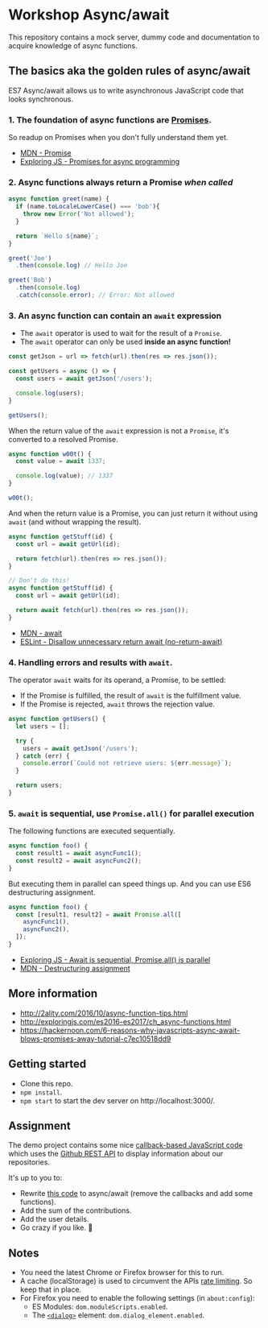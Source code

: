 # Workshop Async/await

This repository contains a mock server, dummy code and documentation to acquire knowledge of async functions.

## The basics aka the golden rules of async/await

ES7 Async/await allows us to write asynchronous JavaScript code that looks synchronous.

### 1. The foundation of async functions are [Promises](http://exploringjs.com/es6/ch_promises.html).

So readup on Promises when you don't fully understand them yet.
- [MDN - Promise](https://developer.mozilla.org/en-US/docs/Web/JavaScript/Reference/Global_Objects/Promise)
- [Exploring JS - Promises for async programming](http://exploringjs.com/es6/ch_promises.html)

### 2. Async functions always return a Promise _when called_

```javascript
async function greet(name) {
  if (name.toLocaleLowerCase() === 'bob'){
    throw new Error('Not allowed');
  }

  return `Hello ${name}`;
}

greet('Joe')
  .then(console.log) // Hello Joe

greet('Bob')
  .then(console.log)
  .catch(console.error); // Error: Not allowed
```

### 3. An async function can contain an `await` expression

- The `await` operator is used to wait for the result of a `Promise`.
- The `await` operator can only be used __inside an async function!__

```javascript
const getJson = url => fetch(url).then(res => res.json());

const getUsers = async () => {
  const users = await getJson('/users');

  console.log(users);
}

getUsers();
```

When the return value of the `await` expression is not a `Promise`, it's converted to a resolved Promise.

```javascript
async function w00t() {
  const value = await 1337;

  console.log(value); // 1337
}

w00t();
```

And when the return value is a Promise, you can just return it without using `await` (and without wrapping the result).

```javascript
async function getStuff(id) {
  const url = await getUrl(id);

  return fetch(url).then(res => res.json());
}

// Don't do this!
async function getStuff(id) {
  const url = await getUrl(id);

  return await fetch(url).then(res => res.json());
}
```

- [MDN - await](https://developer.mozilla.org/en-US/docs/Web/JavaScript/Reference/Operators/await)
- [ESLint - Disallow unnecessary return await (no-return-await)](https://eslint.org/docs/rules/no-return-await)

### 4. Handling errors and results with `await`.

The operator `await` waits for its operand, a Promise, to be settled:

- If the Promise is fulfilled, the result of `await` is the fulfillment value.
- If the Promise is rejected, `await` throws the rejection value.

```javascript
async function getUsers() {
  let users = [];

  try {
    users = await getJson('/users');
  } catch (err) {
    console.error(`Could not retrieve users: ${err.message}`);
  }

  return users;
}
```

### 5. `await` is sequential, use `Promise.all()` for parallel execution

The following functions are executed sequentially.

```javascript
async function foo() {
  const result1 = await asyncFunc1();
  const result2 = await asyncFunc2();
}
```

But executing them in parallel can speed things up. And you can use ES6 destructuring assignment.

```javascript
async function foo() {
  const [result1, result2] = await Promise.all([
    asyncFunc1(),
    asyncFunc2(),
  ]);
}
```

- [Exploring JS - Await is sequential, Promise.all() is parallel](http://exploringjs.com/es2016-es2017/ch_async-functions.html#_await-is-sequential-promiseall-is-parallel)
- [MDN - Destructuring assignment](https://developer.mozilla.org/en-US/docs/Web/JavaScript/Reference/Operators/Destructuring_assignment)

## More information

- http://2ality.com/2016/10/async-function-tips.html
- http://exploringjs.com/es2016-es2017/ch_async-functions.html
- https://hackernoon.com/6-reasons-why-javascripts-async-await-blows-promises-away-tutorial-c7ec10518dd9

## Getting started

- Clone this repo.
- `npm install`.
- `npm start` to start the dev server on http://localhost:3000/.

## Assignment

The demo project contains some nice [callback-based JavaScript code](./public/js/main.js) which uses the [Github REST API](https://developer.github.com/v3/) to display information about our repositories.

It's up to you to:

- Rewrite [this code](./public/js/main.js) to async/await (remove the callbacks and add some functions).
- Add the sum of the contributions.
- Add the user details.
- Go crazy if you like. :metal:

## Notes

- You need the latest Chrome or Firefox browser for this to run.
- A cache (localStorage) is used to circumvent the APIs [rate limiting](https://developer.github.com/v3/#rate-limiting). So keep that in place.
- For Firefox you need to enable the following settings (in `about:config`):
  - ES Modules: `dom.moduleScripts.enabled`.
  - The [`<dialog>`](https://developer.mozilla.org/en-US/docs/Web/HTML/Element/dialog) element: `dom.dialog_element.enabled`.
